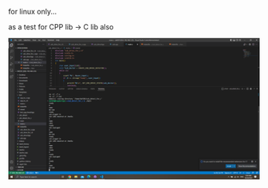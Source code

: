 for linux only...

as a test for CPP lib -> C lib also

![](https://github.com/DAF201/Tools_collection/blob/main/Hybrid%20Programming/C_CPP/USB_DETECT/images/Screenshot%20(137).png)
